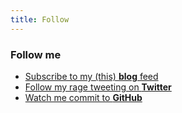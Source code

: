 ```yaml
---
title: Follow
---
```


### Follow me

+ [Subscribe to my (this) **blog** feed](/index.xml)
+ [Follow my rage tweeting on **Twitter**](https://twitter.com/Fizzadar)
+ [Watch me commit to **GitHub**](https://github.com/Fizzadar)
